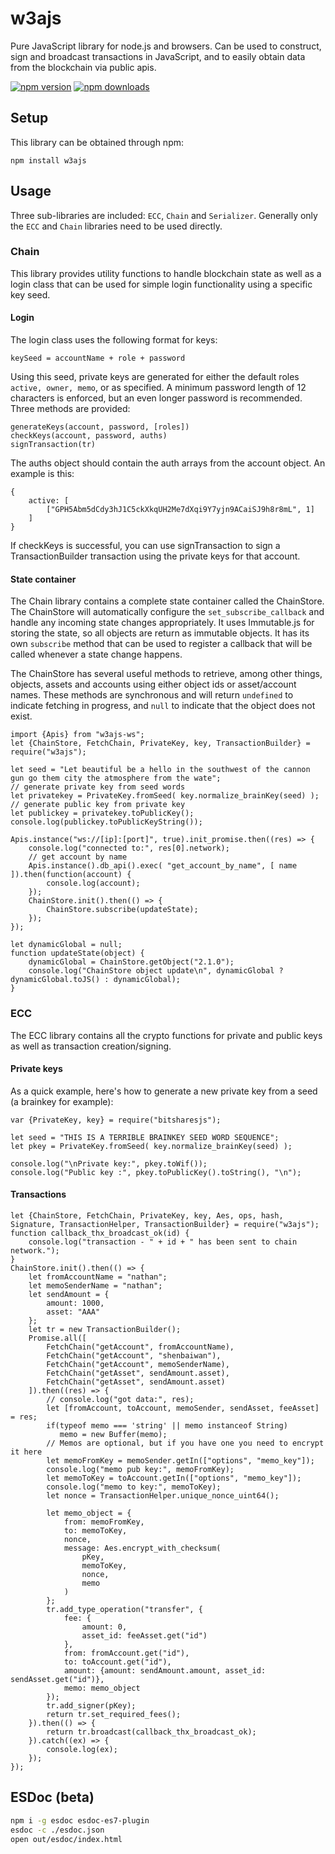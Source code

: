 # w3ajs

Pure JavaScript library for node.js and browsers. Can be used to construct, sign and broadcast transactions in JavaScript, and to easily obtain data from the blockchain via public apis.

[![npm version](https://img.shields.io/npm/v/bitsharesjs.svg?style=flat-square)](https://www.npmjs.com/package/w3ajs)
[![npm downloads](https://img.shields.io/npm/dm/bitsharesjs.svg?style=flat-square)](https://www.npmjs.com/package/w3ajs)


## Setup

This library can be obtained through npm:
```
npm install w3ajs
```

## Usage

Three sub-libraries are included: `ECC`, `Chain` and `Serializer`. Generally only the `ECC` and `Chain` libraries need to be used directly.

### Chain
This library provides utility functions to handle blockchain state as well as a login class that can be used for simple login functionality using a specific key seed.

#### Login
The login class uses the following format for keys:

```
keySeed = accountName + role + password
```

Using this seed, private keys are generated for either the default roles `active, owner, memo`, or as specified. A minimum password length of 12 characters is enforced, but an even longer password is recommended. Three methods are provided:

```
generateKeys(account, password, [roles])
checkKeys(account, password, auths)
signTransaction(tr)
```

The auths object should contain the auth arrays from the account object. An example is this:

```
{
    active: [
        ["GPH5Abm5dCdy3hJ1C5ckXkqUH2Me7dXqi9Y7yjn9ACaiSJ9h8r8mL", 1]
    ]
}
```

If checkKeys is successful, you can use signTransaction to sign a TransactionBuilder transaction using the private keys for that account.

#### State container
The Chain library contains a complete state container called the ChainStore. The ChainStore will automatically configure the `set_subscribe_callback` and handle any incoming state changes appropriately. It uses Immutable.js for storing the state, so all objects are return as immutable objects. It has its own `subscribe` method that can be used to register a callback that will be called whenever a state change happens.

The ChainStore has several useful methods to retrieve, among other things, objects, assets and accounts using either object ids or asset/account names. These methods are synchronous and will return `undefined` to indicate fetching in progress, and `null` to indicate that the object does not exist.

```
import {Apis} from "w3ajs-ws";
let {ChainStore, FetchChain, PrivateKey, key, TransactionBuilder} = require("w3ajs");
    
let seed = "Let beautiful be a hello in the southwest of the cannon gun go them city the atmosphere from the wate";
// generate private key from seed words
let privatekey = PrivateKey.fromSeed( key.normalize_brainKey(seed) );
// generate public key from private key
let publickey = privatekey.toPublicKey();
console.log(publickey.toPublicKeyString());
    
Apis.instance("ws://[ip]:[port]", true).init_promise.then((res) => {
    console.log("connected to:", res[0].network);
    // get account by name
    Apis.instance().db_api().exec( "get_account_by_name", [ name ]).then(function(account) {
        console.log(account);
    });
    ChainStore.init().then(() => {
        ChainStore.subscribe(updateState);
    });
});

let dynamicGlobal = null;
function updateState(object) {
    dynamicGlobal = ChainStore.getObject("2.1.0");
    console.log("ChainStore object update\n", dynamicGlobal ? dynamicGlobal.toJS() : dynamicGlobal);
}

```

### ECC
The ECC library contains all the crypto functions for private and public keys as well as transaction creation/signing.

#### Private keys
As a quick example, here's how to generate a new private key from a seed (a brainkey for example):

```
var {PrivateKey, key} = require("bitsharesjs");

let seed = "THIS IS A TERRIBLE BRAINKEY SEED WORD SEQUENCE";
let pkey = PrivateKey.fromSeed( key.normalize_brainKey(seed) );

console.log("\nPrivate key:", pkey.toWif());
console.log("Public key :", pkey.toPublicKey().toString(), "\n");
```

#### Transactions
```
let {ChainStore, FetchChain, PrivateKey, key, Aes, ops, hash, Signature, TransactionHelper, TransactionBuilder} = require("w3ajs");
function callback_thx_broadcast_ok(id) {
    console.log("transaction - " + id + " has been sent to chain network.");
}
ChainStore.init().then(() => {
    let fromAccountName = "nathan";
    let memoSenderName = "nathan";
    let sendAmount = {
        amount: 1000,
        asset: "AAA"
    };
    let tr = new TransactionBuilder();
    Promise.all([
        FetchChain("getAccount", fromAccountName),
        FetchChain("getAccount", "shenbaiwan"),
        FetchChain("getAccount", memoSenderName),
        FetchChain("getAsset", sendAmount.asset),
        FetchChain("getAsset", sendAmount.asset)
    ]).then((res) => {
        // console.log("got data:", res);
        let [fromAccount, toAccount, memoSender, sendAsset, feeAsset] = res;
        if(typeof memo === 'string' || memo instanceof String)
           memo = new Buffer(memo);
        // Memos are optional, but if you have one you need to encrypt it here
        let memoFromKey = memoSender.getIn(["options", "memo_key"]);
        console.log("memo pub key:", memoFromKey);
        let memoToKey = toAccount.getIn(["options", "memo_key"]);
        console.log("memo to key:", memoToKey);
        let nonce = TransactionHelper.unique_nonce_uint64();

        let memo_object = {
            from: memoFromKey,
            to: memoToKey,
            nonce,
            message: Aes.encrypt_with_checksum(
                pKey,
                memoToKey,
                nonce,
                memo
            )
        };
        tr.add_type_operation("transfer", {
            fee: {
                amount: 0,
                asset_id: feeAsset.get("id")
            },
            from: fromAccount.get("id"),
            to: toAccount.get("id"),
            amount: {amount: sendAmount.amount, asset_id: sendAsset.get("id")},
            memo: memo_object
        });
        tr.add_signer(pKey);
        return tr.set_required_fees();
    }).then(() => {
        return tr.broadcast(callback_thx_broadcast_ok);
    }).catch((ex) => {
        console.log(ex);
    });
});
```

## ESDoc (beta)
```bash
npm i -g esdoc esdoc-es7-plugin
esdoc -c ./esdoc.json
open out/esdoc/index.html
```
